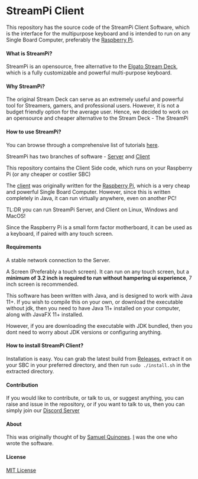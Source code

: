 # StreamPi Client

This repository has the source code of the StreamPi Client Software, which is the interface for the multipurpose keyboard and is intended to run on any Single Board Computer, preferably the [Raspberry Pi](https://www.raspberrypi.org/).

#### What is StreamPi?

StreamPi is an opensource, free alternative to the [Elgato Stream Deck](https://www.elgato.com/en/gaming/stream-deck), which is a fully customizable and powerful multi-purpose keyboard. 

#### Why StreamPi?

The original Stream Deck can serve as an extremely useful and powerful tool for Streamers, gamers, and professional users. However, it is not a budget friendly option for the average user. Hence, we decided to work on an opensource and cheaper alternative to the Stream Deck - The StreamPi

#### How to use StreamPi?

You can browse through a comprehensive list of tutorials [here](google.com).

StreamPi has two branches of software - [Server](https://github.com/ladiesman6969/streampi_server) and [Client](https://github.com/ladiesman6969/streampi_client)

This repository contains the Client Side code, which runs on your Raspberry Pi (or any cheaper or costlier SBC)

The [client](https://github.com/ladiesman6969/streampi_client/) was originally written for the [Raspberry Pi](https://www.raspberrypi.org/), which is a very cheap and powerful Single Board Computer. However, since this is written completely in Java, it can run virtually anywhere, even on another PC!

TL:DR you can run StreamPi Server, and Client on Linux, Windows and MacOS!

Since the Raspberry Pi is a small form factor motherboard, it can be used as a keyboard, if paired with any touch screen.

#### Requirements

A stable network connection to the Server.

A Screen (Preferably a touch screen). It can run on any touch screen, but a **minimum of 3.2 inch is required to run without hampering ui experience**, 7 inch screen is recommended.

This software has been written with Java, and is designed to work with Java 11+. If you wish to compile this on your own, or download the executable without jdk, then you need to have Java 11+ installed on your computer, along with JavaFX 11+ installed. 

However, if you are downloading the executable with JDK bundled, then you dont need to worry about JDK versions or configuring anything.

#### How to install StreamPi Client?

Installation is easy. You can grab the latest build from [Releases](https://github.com/ladiesman6969/streampi_client/releases), extract it on your SBC in your preferred directory, and then run `sudo ./install.sh` in the extracted directory.

#### Contribution

If you would like to contribute, or talk to us, or suggest anything, you can raise and issue in the repository, or if you want to talk to us, then you can simply join our [Discord Server](https://discord.gg/BExqGmk)

#### About

This was originally thought of by [Samuel Quinones](https://twitter.com/SamuelQuinones1). [I](https://twitter.com/ladiesman36069) was the one who wrote the software.

#### License

[MIT License](https://github.com/ladiesman6969/streampi_client/blob/master/LICENSE)






